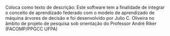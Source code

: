 Coloca como texto de descrição: Este software tem a finalidade de integrar o conceito de aprendizado federado com o modelo de aprendizado de máquina árvores de decisão e foi desenvolvido por Julio C. Oliveira no âmbito de projeto de pesquisa sob orientação do Professor André Riker (FACOMP/PPGCC UFPA)

